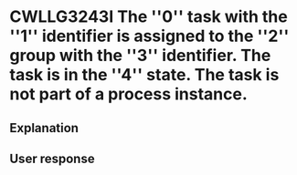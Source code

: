 # CWLLG3243I The ''0'' task with the ''1'' identifier is assigned to the ''2'' group with the ''3'' identifier. The task is in the ''4'' state. The task is not part of a process instance.

## Explanation

## User response